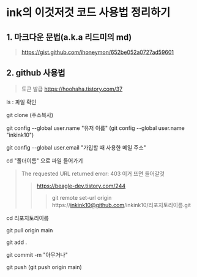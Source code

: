 # ink의 이것저것 코드 사용법 정리하기

## 1. 마크다운 문법(a.k.a 리드미의 md)

> https://gist.github.com/ihoneymon/652be052a0727ad59601

## 2. github 사용법

> 토큰 발급 https://hoohaha.tistory.com/37

ls : 파일 확인

git clone (주소복사)

git config --global user.name "유저 이름" (git config --global user.name "inkink10")

git config --global user.email "가입할 때 사용한 메일 주소"

cd "폴더이름" 으로 파일 들어가기

> The requested URL returned error: 403 이거 뜨면 들어갈것
> 
> > https://beagle-dev.tistory.com/244
> > 
> > >git remote set-url origin https://inkink10@github.com/inkink10/리포지토리이름.git

cd 리포지토리이름

git pull origin main

git add .

git commit -m "아무거나"

git push (git push origin main)
